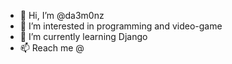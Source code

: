 - 👋 Hi, I’m @da3m0nz
- 👀 I’m interested in programming and video-game
- 🌱 I’m currently learning Django
- 📫 Reach me @

<!---
da3m0nz/da3m0nz is a ✨ special ✨ repository because its `README.md` (this file) appears on your GitHub profile.
You can click the Preview link to take a look at your changes.
--->
